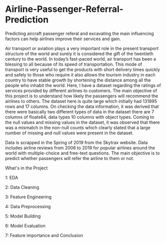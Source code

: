 # Airline-Passenger-Referral-Prediction

Predicting aircraft passenger referal and excavating the main influencing factors can help airlines improve their services and gain.

Air transport or aviation plays a very important role in the present transport structure of the world and surely it is considered the gift of the twentieth century to the world. In today’s fast-paced world, air transport has been a blessing to all because of its speed of transportation. This mode of transport is very useful to get the products with short delivery times quickly and safely to those who require it also allows the tourism industry in each country to have stable growth by shortening the distance among all the people who inhabit the world. Here, I have a dataset regarding the ratings of services provided by different airlines to customers. The main objective of this project is to understand how likely the passengers will recommend the airlines to others. The dataset here is quite large which initially had 131895 rows and 17 columns. On checking the data information, it was derived that there were basically two different types of data in the dataset there are 7 columns of floats64, data types 10 columns with object types. Coming to the null values and missing values in the dataset, it was observed that there was a mismatch in the non-null counts which clearly stated that a large number of missing and null values were present in the dataset.

Data is scrapped in the Spring of 2019 from the Skytrax website. Data includes airline reviews from 2006 to 2019 for popular airlines around the world with multiple-choice and free-text questions. The main objective is to predict whether passengers will refer the airline to them or not.

What's in the Project

1: EDA

2: Data Cleaning

3: Feature Engineering

4: Data Preprocessing

5: Model Building

6: Model Evaluation

7: Feature importance and Conclusion
